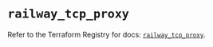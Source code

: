 # `railway_tcp_proxy`

Refer to the Terraform Registry for docs: [`railway_tcp_proxy`](https://registry.terraform.io/providers/terraform-community-providers/railway/0.5.2/docs/resources/tcp_proxy).
